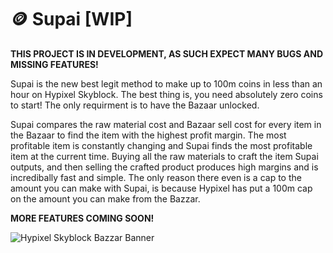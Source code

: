 # 🪙 Supai [WIP]
**THIS PROJECT IS IN DEVELOPMENT, AS SUCH EXPECT MANY BUGS AND MISSING FEATURES!**

Supai is the new best legit method to make up to 100m coins in less than an hour on Hypixel Skyblock. The best thing is, you need absolutely zero coins to start! The only requirment is to have the Bazaar unlocked.

Supai compares the raw material cost and Bazaar sell cost for every item in the Bazaar to find the item with the highest profit margin. The most profitable item is constantly changing and Supai finds the most profitable item at the current time. Buying all the raw materials to craft the item Supai outputs, and then selling the crafted product produces high margins and is incredibally fast and simple. The only reason there even is a cap to the amount you can make with Supai, is because Hypixel has put a 100m cap on the amount you can make from the Bazzar.

**MORE FEATURES COMING SOON!**

![Hypixel Skyblock Bazzar Banner](https://staticassets.hypixel.net/news/5e66ec4be8f68.sb%200%207%207.png)
